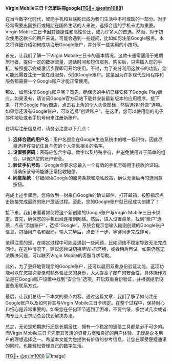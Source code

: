 **Virgin Mobile三日卡怎麽註冊google[[TG💪+ @esim1088](https://t.me/s/esim1088)]**

在当今数字化时代，智能手机和互联网已成为我们生活中不可或缺的一部分。对于经常需要出国旅行或短期在国外生活的人来说，选择合适的手机卡尤为重要。Virgin Mobile三日卡因其便捷性和高性价比，成为许多人的首选。然而，对于初次使用这款卡的用户来说，可能会遇到一些疑问，比如如何注册Google服务。本文将详细介绍如何成功注册Google账户，并分享一些实用的小技巧。

首先，让我们了解一下Virgin Mobile三日卡的基本情况。这款卡通常适用于短期旅行者，提供一定的数据流量、通话时间和短信服务。购买后，只需插入您的手机，按照提示完成激活步骤即可开始使用。不过，为了充分利用这款卡的功能，您可能还需要注册一些在线服务，例如Google账户。这是因为许多现代应用程序和服务都需要一个Google账户才能正常使用。

那么，如何注册Google账户呢？首先，确保您的手机已经安装了Google Play商店。如果没有，请访问Google官方网站下载并安装最新版本的应用程序。接下来，打开Google Play商店，点击右上角的个人头像图标，然后选择“登录”选项。如果您还没有Google账户，可以选择“创建账户”。在这里，您可以使用您的电子邮件地址或者手机号码来注册新账户。

在填写注册信息时，请务必注意以下几点：

1. **选择合适的用户名**：用户名是您在Google生态系统中的唯一标识符，因此尽量选择容易记住且与您的个人信息相关的名字。
2. **设置强密码**：密码应包含字母、数字以及特殊字符，并避免使用过于简单的组合，以保护您的账户安全。
3. **验证手机号码**：Google会要求您输入一个有效的手机号码用于接收验证码。请确保该号码能够正常接收短信。
4. **同意条款**：仔细阅读Google的服务条款和隐私政策，确认无误后再勾选同意按钮。

完成上述步骤后，您将收到一封来自Google的确认邮件。打开邮箱，按照指示点击链接完成最终的账户激活过程。至此，您的Google账户就已经成功创建了！

接下来，我们来看看如何将这个新创建的Google账户与Virgin Mobile三日卡绑定。首先，确保您的手机已经连接到网络。然后，进入设置菜单，找到“账户”选项，点击“添加账户”，选择“Google”。系统会提示您输入刚刚创建的Google账户信息，包括用户名和密码。输入完毕后，点击下一步，等待同步完成即可。

值得注意的是，在绑定过程中可能会遇到一些问题，比如网络不稳定导致无法完成同步。在这种情况下，建议您尝试切换至Wi-Fi环境，或者稍后再试。如果仍然无法解决问题，可以联系Virgin Mobile的客服寻求帮助。

此外，为了更好地管理您的Google账户，还可以启用双重身份验证功能。这项功能可以在您每次登录时额外验证您的身份，大大提高了账户的安全性。具体操作方法是在Google账户设置中找到“安全性”选项，开启双重身份验证，并根据提示设置备用联系方式。

最后，让我们总结一下本文的重点内容。通过这篇文章，我们了解了如何注册Google账户以及如何将其与Virgin Mobile三日卡绑定。在整个过程中，保持耐心和细心是非常重要的。如果您在任何环节遇到了困难，不要气馁，多尝试几次或者向专业人士求助总会找到解决办法。

总之，无论是短期旅行还是长期居住，拥有一个稳定的通信工具都是必不可少的。而Virgin Mobile三日卡凭借其灵活的资费方案和良好的用户体验，无疑是众多用户的理想选择之一。希望本文能为您提供有价值的参考信息，让您在享受便捷通讯的同时，也能轻松管理自己的数字生活。

[[TG💪+ @esim1088](https://t.me/s/esim1088) ![Image](https://i.postimg.cc/4NQfJmqS/Snipaste-2025-05-13-00-14-12.png)]